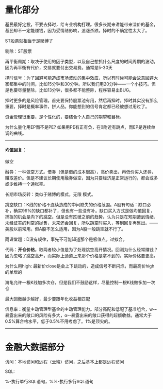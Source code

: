 # 量化部分

基民最好定投，不要去择时，给专业机构打理。很多长期来讲能带来溢价的基金，基民却不一定能赚钱，因为受情绪影响，追涨杀跌。择时的不确定性太大了。

ST股票就相当于是赌博了

剔除：ST股票

再平衡周期：取决于使用的因子类型，以及自己想抓什么尺度的时间周期的波动。因为再平衡有代价，交易就要付出交易费。通常是5-30天

择时信号：为了回避可能造成市场波动的集中效应，所以有时候可能会故意回避大家都集中的时间，比如15分钟和30分钟。所以我们用20分钟——一个小技巧。但是也要尽量整除，比如13分钟，很多都不能整除，程序容易出BUG。

择时更多的是风险管理。首先要保持股票池有用，然后再择时。择时其实没有那么重要，择时是概率事件，拼人品。你能想到的信号肯定都已经被想过用过了。

资金管理很重要，是个性化的，要结合个人自己的期望和目标。

为什么量化用EP而不是PE? 如果用PE有正有负，在0附近有跳点，而EP是连续单调的曲线。

---

#### 均值回复：

做空

融券：一种做空方式。借券（但是借的成本很高），高价卖出，再低价买入还券，赚取差价。但是不建议长期使用融券做空，因为只要经济是正常运行的，都会或多或少维持一个通胀率。

长期市场反转：类似于赌博的模式。无限  模式。

跳空缺口：K线的价格不连续造成的中间缺失的价格范围。A股有句话：缺口必补，确实99%的缺口都补了，但也有一些没有补。缺口买入方式是做均值回复，捕捉的机会是向下的跳空，但是没有跌破之前的趋势，认为只是在短期遭到情绪、未经证实的利空的抛售，未来还会回复，所以跳空时买入，等到回复再售出。——美股以前常用。但A股不怎么适用，因为A股一般跳空就不行了。

雨课堂题：D没有规律，事先不可能知道那个是极值点。过拟合。

代码：**开仓价格**，取两者较小值是为了处理跳空高开情况。回测为什么经常赚钱？因为忽略了跳空高开，而实际上通道上来那个价格是拿不到的，实际价格要更高。

为什么用high: 最新价close是会上下跳动的，造成信号不断闪烁，而最高价high的单增的

海龟允许一根K线加多次仓，但是我们不鼓励这样，尽量控制一根K线做多加一次仓

最大回撤越少越好，最少要跟年化收益相匹配

信息率：衡量主动管理型基金的主动管理能力。部分高配和低配了基准组合，w--暴露出来的敞口的风险有多大，α--暴露出来的敞口获得的超额收益。通常大于0.5%算合格水平，低于0.5%不用考虑了。1%是顶尖的。

---

# 金融大数据部分

访问：本地访问和远程（云端）访问，之后基本上都是远程访问

SQL:

%-执行单行SQL语句，%%-执行多行SQL语句

